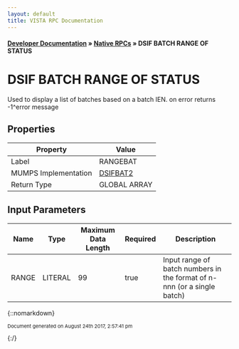 ```yaml
---
layout: default
title: VISTA RPC Documentation
---
```


#### [Developer Documentation](../index) &#187; [Native RPCs](TableOfContents) &#187; DSIF BATCH RANGE OF STATUS<br/>
# DSIF BATCH RANGE OF STATUS

Used to display a list of batches based on a batch IEN. on error returns -1^error message

## Properties

Property | Value
--- | ---
Label | RANGEBAT
MUMPS Implementation | [DSIFBAT2](http://code.osehra.org/dox/Routine_DSIFBAT2_source.html)
Return Type | GLOBAL ARRAY


## Input Parameters

Name | Type | Maximum Data Length | Required | Description
--- | --- | --- | --- | ---
RANGE | LITERAL | 99 | true | Input range of batch numbers in the format of n-nnn (or a single batch) 



{::nomarkdown} <br/><p style="font-size: 11px">Document generated on August 24th 2017, 2:57:41 pm</p>{:/}